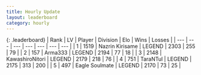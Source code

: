 ```yaml
---
title: Hourly Update
layout: leaderboard
category: hourly
---
```


{: .leaderboard}
| Rank | LV | Player | Division | Elo | Wins | Losses |
| --- | --- | --- | --- | --- | --- | --- |
| <span data-change="0">1</span> | 1519 | <span title="ID: 315148">Nazrin Kirisame</span> | LEGEND | <span data-change="0">2303</span> | <span data-change="0">255</span> | <span data-change="0">79</span> |
| <span data-change="0">2</span> | 157 | <span title="ID: 402844">Arma333</span> | LEGEND | <span data-change="0">2194</span> | <span data-change="0">77</span> | <span data-change="0">18</span> |
| <span data-change="0">3</span> | 2148 | <span title="ID: 164871">KawashiroNitori</span> | LEGEND | <span data-change="0">2179</span> | <span data-change="0">218</span> | <span data-change="0">76</span> |
| <span data-change="0">4</span> | 751 | <span title="ID: 285323">TaraNTul</span> | LEGEND | <span data-change="0">2175</span> | <span data-change="0">313</span> | <span data-change="0">200</span> |
| <span data-change="0">5</span> | 497 | <span title="ID: 512212">Eagle Soulmate</span> | LEGEND | <span data-change="0">2170</span> | <span data-change="0">73</span> | <span data-change="0">25</span> |